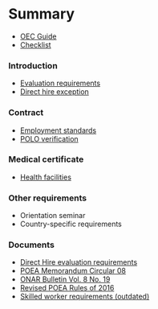 # Summary

* [OEC Guide](README.md)
* [Checklist](docs/checklist.md)

### Introduction

* [Evaluation requirements](docs/direct_hire_evaluation.md)
* [Direct hire exception](docs/direct_hire_exception.md)

### Contract

* [Employment standards](docs/employment_standards.md)
* [POLO verification](docs/polo_verification.md)

### Medical certificate

* [Health facilities](docs/health_facilities.md)

### Other requirements

* Orientation seminar
* Country-specific requirements

### Documents

* [Direct Hire evaluation requirements](docs/evaluation_requirements.md)
* [POEA Memorandum Circular 08](docs/memorandum_circular_08.md)
* [ONAR Bulletin Vol. 8 No. 19](docs/effectivity_of_memorandum_circular_08.md)
* [Revised POEA Rules of 2016](docs/revised_poea_rules_of_2016.md)
* [Skilled worker requirements (outdated)](docs/skilled_worker_requirements_outdated.md)
